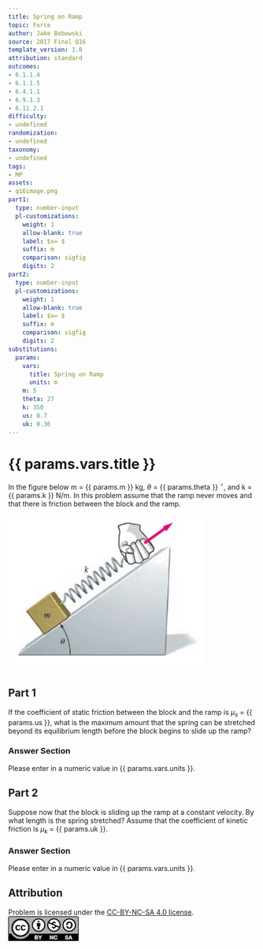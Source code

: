 ```yaml
---
title: Spring on Ramp
topic: Force
author: Jake Bobowski
source: 2017 Final Q16
template_version: 1.0
attribution: standard
outcomes:
- 6.1.1.4
- 6.1.1.5
- 6.4.1.1
- 6.9.1.3
- 6.11.2.1
difficulty:
- undefined
randomization:
- undefined
taxonomy:
- undefined
tags:
- MP
assets:
- q16image.png
part1:
  type: number-input
  pl-customizations:
    weight: 1
    allow-blank: true
    label: $x= $
    suffix: m
    comparison: sigfig
    digits: 2
part2:
  type: number-input
  pl-customizations:
    weight: 1
    allow-blank: true
    label: $x= $
    suffix: m
    comparison: sigfig
    digits: 2
substitutions:
  params:
    vars:
      title: Spring on Ramp
      units: m
    m: 5
    theta: 27
    k: 350
    us: 0.7
    uk: 0.36
---
```

# {{ params.vars.title }}
In the figure below m = {{ params.m }} kg, $\theta$ = {{ params.theta }} $^\circ$, and k = {{ params.k }} N/m.
In this problem assume that the ramp never moves and that there is friction between the block and the ramp.

<img src="q16image.png" width=400 alt="Block being pulled up a ramp by a spring">

## Part 1

If the coefficient of static friction between the block and the ramp is $\mu_s$ = {{ params.us }}, what is the maximum amount that the spring can be stretched beyond its equilibrium length before the block begins to slide up the ramp?

### Answer Section

Please enter in a numeric value in {{ params.vars.units }}.

## Part 2

Suppose now that the block is sliding up the ramp at a constant velocity.
By what length is the spring stretched?
Assume that the coefficient of kinetic friction is $\mu_k$ = {{ params.uk }}.

### Answer Section

Please enter in a numeric value in {{ params.vars.units }}.

## Attribution

Problem is licensed under the [CC-BY-NC-SA 4.0 license](https://creativecommons.org/licenses/by-nc-sa/4.0/).<br> ![The Creative Commons 4.0 license requiring attribution-BY, non-commercial-NC, and share-alike-SA license.](https://raw.githubusercontent.com/firasm/bits/master/by-nc-sa.png)